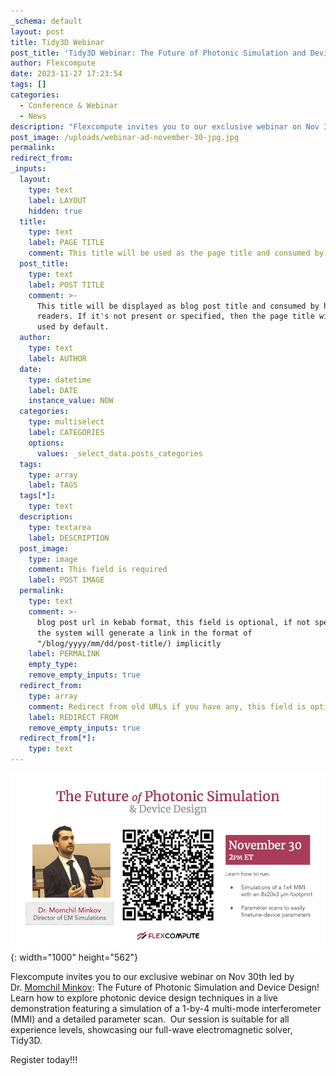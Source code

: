 ```yaml
---
_schema: default
layout: post
title: Tidy3D Webinar
post_title: 'Tidy3D Webinar: The Future of Photonic Simulation and Device Design!'
author: Flexcompute
date: 2023-11-27 17:23:54
tags: []
categories:
  - Conference & Webinar
  - News
description: "Flexcompute invites you to our exclusive webinar on Nov 30th: The Future of Photonic Simulation and Device Design! Learn how to explore photonic device design techniques in a live demonstration featuring a simulation of a 1-by-4 multi-mode interferometer (MMI) and a detailed parameter scan.\_ Our session is suitable for all experience levels, showcasing our full-wave electromagnetic solver, Tidy3D."
post_image: /uploads/webinar-ad-november-30-jpg.jpg
permalink:
redirect_from:
_inputs:
  layout:
    type: text
    label: LAYOUT
    hidden: true
  title:
    type: text
    label: PAGE TITLE
    comment: This title will be used as the page title and consumed by search engine
  post_title:
    type: text
    label: POST TITLE
    comment: >-
      This title will be displayed as blog post title and consumed by human
      readers. If it's not present or specified, then the page title will be
      used by default.
  author:
    type: text
    label: AUTHOR
  date:
    type: datetime
    label: DATE
    instance_value: NOW
  categories:
    type: multiselect
    label: CATEGORIES
    options:
      values: _select_data.posts_categories
  tags:
    type: array
    label: TAGS
  tags[*]:
    type: text
  description:
    type: textarea
    label: DESCRIPTION
  post_image:
    type: image
    comment: This field is required
    label: POST IMAGE
  permalink:
    type: text
    comment: >-
      blog post url in kebab format, this field is optional, if not specified,
      the system will generate a link in the format of
      "/blog/yyyy/mm/dd/post-title/) implicitly
    label: PERMALINK
    empty_type:
    remove_empty_inputs: true
  redirect_from:
    type: array
    comment: Redirect from old URLs if you have any, this field is optional.
    label: REDIRECT FROM
    remove_empty_inputs: true
  redirect_from[*]:
    type: text
---
```

![](/uploads/webinar-ad-november-30-jpg-2.jpg){: width="1000" height="562"}

Flexcompute invites you to our exclusive webinar on Nov 30th led by Dr.&nbsp;[Momchil Minkov](https://www.linkedin.com/in/ACoAAA0D4rwBaE31JBWHj03WLD0ESLWFzGO6G5k): The Future of Photonic Simulation and Device Design! Learn how to explore photonic device design techniques in a live demonstration featuring a simulation of a 1-by-4 multi-mode interferometer (MMI) and a detailed parameter scan.&nbsp; Our session is suitable for all experience levels, showcasing our full-wave electromagnetic solver, Tidy3D.

Register today!!!